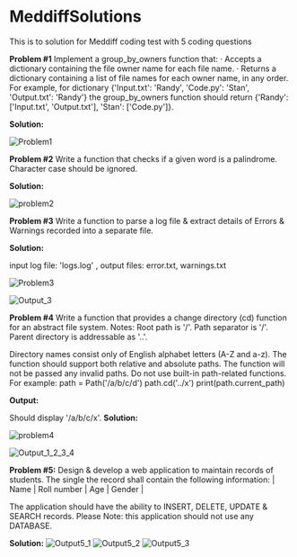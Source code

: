 
# MeddiffSolutions
This is to solution for Meddiff coding test with 5 coding questions

**Problem #1**
Implement a group_by_owners function that:
·         Accepts a dictionary containing the file owner name for each file name.
·         Returns a dictionary containing a list of file names for each owner name, in any order.
For example, for dictionary {'Input.txt': 'Randy', 'Code.py': 'Stan', 'Output.txt': 'Randy'} the group_by_owners function should return {'Randy': ['Input.txt', 'Output.txt'], 'Stan': ['Code.py']}.

**Solution:**

![Problem1](https://user-images.githubusercontent.com/43106192/116189608-d4857f00-a746-11eb-9696-77501fe3bd81.PNG)

**Problem #2**
Write a function that checks if a given word is a palindrome. Character case should be ignored.

**Solution:**

![problem2](https://user-images.githubusercontent.com/43106192/116189788-17dfed80-a747-11eb-96f7-86824bbbab31.PNG)

**Problem #3**
Write a function to parse a log file & extract details of Errors & Warnings recorded into a separate file.

**Solution:**

input log file: 'logs.log' , output files: error.txt, warnings.txt

![Problem3](https://user-images.githubusercontent.com/43106192/116189616-d64f4280-a746-11eb-85b7-e4fac048f7bf.PNG)

![Output_3](https://user-images.githubusercontent.com/43106192/116189175-2f6aa680-a746-11eb-8ba3-9d43176254c3.PNG)

**Problem #4**
Write a function that provides a change directory (cd) function for an abstract file system.
Notes:
Root path is '/'.
Path separator is '/'.
Parent directory is addressable as '..'.

Directory names consist only of English alphabet letters (A-Z and a-z).
The function should support both relative and absolute paths.
The function will not be passed any invalid paths.
Do not use built-in path-related functions.
For example:
path = Path('/a/b/c/d')
path.cd('../x')
print(path.current_path)

**Output:**

Should display '/a/b/c/x'.
**Solution:**

![problem4](https://user-images.githubusercontent.com/43106192/116189614-d51e1580-a746-11eb-97ee-7fb5b917f8a9.PNG)

![Output_1_2_3_4](https://user-images.githubusercontent.com/43106192/116188942-d733a480-a745-11eb-9ba7-ea24480f93e1.PNG)


**Problem #5:**
Design & develop a web application to maintain records of students.
The single the record shall contain the following information: 
| Name | Roll number | Age | Gender |

The application should have the ability to INSERT, DELETE, UPDATE & SEARCH records.
Please Note: this application should not use any DATABASE.

**Solution:**
![Output5_1](https://user-images.githubusercontent.com/43106192/116195340-b3755c00-a74f-11eb-8335-b8481e9924ea.PNG)
![Output5_2](https://user-images.githubusercontent.com/43106192/116195334-b1ab9880-a74f-11eb-87a1-e9c33ba7c3a0.PNG)
![Output5_3](https://user-images.githubusercontent.com/43106192/116195341-b40df280-a74f-11eb-8df9-e3769434700c.PNG)
